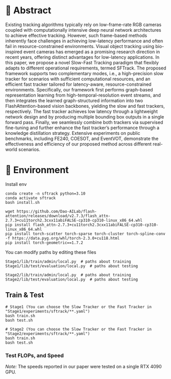 # :dart: Abstract 
Existing tracking algorithms typically rely on low-frame-rate RGB cameras coupled with computationally intensive deep neural network architectures to achieve effective tracking. However, such frame-based methods inherently face challenges in achieving low-latency performance and often fail in resource-constrained environments. Visual object tracking using bio-inspired event cameras has emerged as a promising research direction in recent years, offering distinct advantages for low-latency applications. In this paper, we propose a novel Slow-Fast Tracking paradigm that flexibly adapts to different operational requirements, termed SFTrack. The proposed framework supports two complementary modes, i.e., a high-precision slow tracker for scenarios with sufficient computational resources, and an efficient fast tracker tailored for latency-aware, resource-constrained environments. Specifically, our framework first performs graph-based representation learning from high-temporal-resolution event streams, and then integrates the learned graph-structured information into two FlashAttention-based vision backbones, yielding the slow and fast trackers, respectively. The fast tracker achieves low latency through a lightweight network design and by producing multiple bounding box outputs in a single forward pass. Finally, we seamlessly combine both trackers via supervised fine-tuning and further enhance the fast tracker’s performance through a knowledge distillation strategy. Extensive experiments on public benchmarks, including FE240, COESOT, and EventVOT, demonstrate the effectiveness and efficiency of our proposed method across different real-world scenarios.

# :hammer: Environment 

Install env
```
conda create -n sftrack python=3.10
conda activate sftrack
bash install.sh

wget https://github.com/Dao-AILab/flash-attention/releases/download/v2.7.3/flash_attn-2.7.3+cu11torch2.3cxx11abiFALSE-cp310-cp310-linux_x86_64.whl
pip install flash_attn-2.7.3+cu11torch2.3cxx11abiFALSE-cp310-cp310-linux_x86_64.whl
pip install torch-scatter torch-sparse torch-cluster torch-spline-conv -f https://data.pyg.org/whl/torch-2.3.0+cu118.html
pip install torch-geometric==1.7.2
```

You can modify paths by editing these files
```
Stage1/lib/train/admin/local.py  # paths about training
Stage1/lib/test/evaluation/local.py  # paths about testing

Stage2/lib/train/admin/local.py  # paths about training
Stage2/lib/test/evaluation/local.py  # paths about testing
```

## Train & Test
```
# Stage1 (You can choose the Slow Tracker or the Fast Tracker in "Stage1/experiments/sftrack/**.yaml")
bash train.sh 
bash test.sh

# Stage2 (You can choose the Slow Tracker or the Fast Tracker in "Stage2/experiments/sftrack/**.yaml")
bash train.sh 
bash test.sh
```

### Test FLOPs, and Speed
*Note:* The speeds reported in our paper were tested on a single RTX 4090 GPU.
